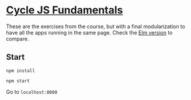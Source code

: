 # [Cycle JS Fundamentals](https://egghead.io/series/cycle-js-fundamentals)
These are the exercises from the course, but with a final modularization to have all the apps running in the same page.
Check the [Elm version](https://github.com/gustavoguichard/elm-cycle-challenge) to compare.

## Start

`npm install`

`npm start`

Go to `localhost:8080`
